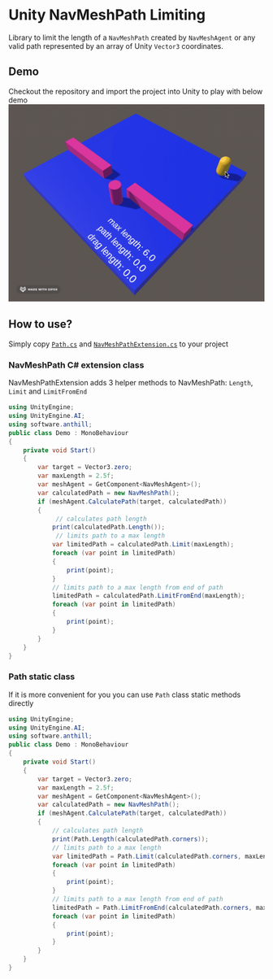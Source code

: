 # Unity NavMeshPath Limiting

Library to limit the length of a `NavMeshPath` created by `NavMeshAgent` or any valid path represented by an array of Unity `Vector3` coordinates.

## Demo
Checkout the repository and import the project into Unity to play with below demo
![NavMeshPath Limiting Demo](READMEAssets/demo.gif)

## How to use?
Simply copy [`Path.cs`](Assets/Scripts/Path.cs) and [`NavMeshPathExtension.cs`](Assets/Scripts/NavMeshPathExtension.cs) to your project 

### NavMeshPath C# extension class
NavMeshPathExtension adds 3 helper methods to NavMeshPath: `Length`, `Limit` and `LimitFromEnd`

```csharp
using UnityEngine;
using UnityEngine.AI;
using software.anthill;
public class Demo : MonoBehaviour
{
    private void Start()
    {
        var target = Vector3.zero;
        var maxLength = 2.5f;
        var meshAgent = GetComponent<NavMeshAgent>();
        var calculatedPath = new NavMeshPath();
        if (meshAgent.CalculatePath(target, calculatedPath))
        {
             // calculates path length
            print(calculatedPath.Length());
             // limits path to a max length
            var limitedPath = calculatedPath.Limit(maxLength);
            foreach (var point in limitedPath)
            {
                print(point);
            }
            // limits path to a max length from end of path
            limitedPath = calculatedPath.LimitFromEnd(maxLength);
            foreach (var point in limitedPath)
            {
                print(point);
            }
        }
    }
}
```

### Path static class
If it is more convenient for you you can use `Path` class static methods directly
```csharp
using UnityEngine;
using UnityEngine.AI;
using software.anthill;
public class Demo : MonoBehaviour
{
    private void Start()
    {
        var target = Vector3.zero;
        var maxLength = 2.5f;
        var meshAgent = GetComponent<NavMeshAgent>();
        var calculatedPath = new NavMeshPath();
        if (meshAgent.CalculatePath(target, calculatedPath))
        {
            // calculates path length
            print(Path.Length(calculatedPath.corners));
            // limits path to a max length
            var limitedPath = Path.Limit(calculatedPath.corners, maxLength);
            foreach (var point in limitedPath)
            {
                print(point);
            }
            // limits path to a max length from end of path
            limitedPath = Path.LimitFromEnd(calculatedPath.corners, maxLength);
            foreach (var point in limitedPath)
            {
                print(point);
            }
        }
    }
}
```
